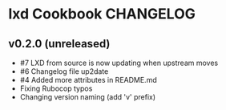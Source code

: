 lxd Cookbook CHANGELOG
======================

v0.2.0 (unreleased)
-------------------
- #7 LXD from source is now updating when upstream moves
- #6 Changelog file up2date
- #4 Added more attributes in README.md
- Fixing Rubocop typos
- Changing version naming (add 'v' prefix)
